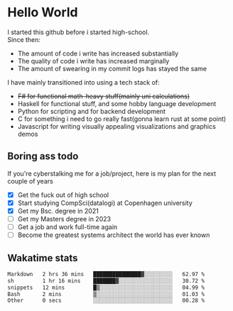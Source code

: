 # Hello World

I started this github before i started high-school.  
Since then:
- The amount of code i write has increased substantially
- The quality of code i write has increased marginally
- The amount of swearing in my commit logs has stayed the same

I have mainly transitioned into using a tech stack of:
- ~~F# for functional math-heavy stuff(mainly uni calculations)~~
- Haskell for functional stuff, and some hobby language development
- Python for scripting and for backend development
- C for something i need to go really fast(gonna learn rust at some point)
- Javascript for writing visually appealing visualizations and graphics demos

## Boring ass todo
If you're cyberstalking me for a job/project, here is my plan for the next couple of years
- [x] Get the fuck out of high school
- [x] Start studying CompSci(datalogi) at Copenhagen university
- [x] Get my Bsc. degree in 2021
- [ ] Get my Masters degree in 2023
- [ ] Get a job and work full-time again
- [ ] Become the greatest systems architect the world has ever known

## Wakatime stats
<!--START_SECTION:waka-->

```txt
Markdown   2 hrs 36 mins   ███████████████▓░░░░░░░░░   62.97 %
sh         1 hr 16 mins    ███████▓░░░░░░░░░░░░░░░░░   30.72 %
snippets   12 mins         █▒░░░░░░░░░░░░░░░░░░░░░░░   04.99 %
Bash       2 mins          ▒░░░░░░░░░░░░░░░░░░░░░░░░   01.03 %
Other      0 secs          ░░░░░░░░░░░░░░░░░░░░░░░░░   00.28 %
```

<!--END_SECTION:waka-->
